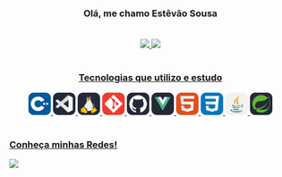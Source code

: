 <h3 align = "center" fontsize = 50>
    <b>Olá, me chamo Estêvão Sousa</b> <br><br>
</h3>

<div align="center">
    <a href="https://github.com/ESTEV40">
    <img loading="lazy" height="180em" src="https://github-readme-stats.vercel.app/api?username=ESTEV40&show_icons=true&theme=radical&include_all_commits=true&count_private=true"/>
    <img loading="lazy" height="180em" src="https://github-readme-stats.vercel.app/api/top-langs/?username=ESTEV40&layout=compact&langs_count=7&theme=radical"/>
    <br><br>
</div>



<h3 align = "center">
    <b>Tecnologias que utilizo e estudo</b>
    <br>
</h3>

<div display = "inline-block" align = "center">
    <img src = "https://github.com/tandpfun/skill-icons/blob/main/icons/CPP.svg" width="40" height="40"/>
    <img src="https://github.com/tandpfun/skill-icons/blob/main/icons/VSCode-Dark.svg" width="40" height="40" />
    <img loading="lazy" src="https://github.com/tandpfun/skill-icons/blob/main/icons/Linux-Dark.svg" width="40" height="40"/> 
    <img src="https://github.com/tandpfun/skill-icons/blob/main/icons/Git.svg" width="40" height="40" /> 
    <img src="https://github.com/tandpfun/skill-icons/blob/main/icons/Github-Dark.svg" width="40" height="40" /> 
    <img src = "https://github.com/tandpfun/skill-icons/blob/main/icons/VueJS-Dark.svg" width="40" height="40" />
    <img src="https://github.com/tandpfun/skill-icons/blob/main/icons/HTML.svg" width="40" height="40"/> 
    <img src="https://github.com/tandpfun/skill-icons/blob/main/icons/CSS.svg" width="40" height="40"/>
    <img src="https://github.com/tandpfun/skill-icons/blob/main/icons/Java-Light.svg" width="40" heigth="40"/>
    <img src="https://github.com/tandpfun/skill-icons/blob/main/icons/Spring-Dark.svg" width="40" heigth="40"/>
    <br><br>
</div>

### Conheça minhas Redes!
<div>
    <a href="https://www.linkedin.com/in/esvieira/" target="blank"><img src="https://img.shields.io/badge/linkedin-%230077B5.svg?style=for-the-badge&logo=linkedin&logoColor=white"></a>
</div>
